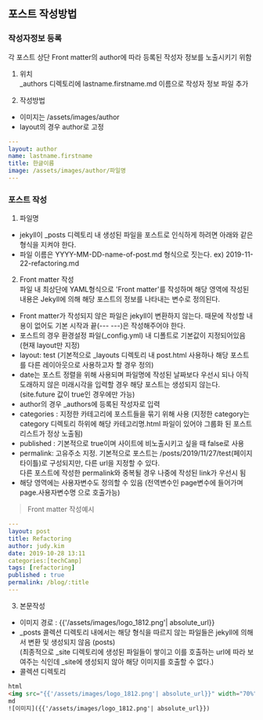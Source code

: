 
## 포스트 작성방법
### 작성자정보 등록 
각 포스트 상단 Front matter의 author에 따라 등록된 작성자 정보를 노출시키기 위함

1. 위치  
_authors 디렉토리에 lastname.firstname.md 이름으로 작성자 정보 파일 추가

2. 작성방법
- 이미지는 /assets/images/author
- layout의 경우 author로 고정

```YAML
---
layout: author
name: lastname.firstname
title: 한글이름
image: /assets/images/author/파일명
---
```

### 포스트 작성

1. 파일명 
- jekyll이 _posts 디렉토리 내 생성된 파일을 포스트로 인식하게 하려면 아래와 같은 형식을 지켜야 한다.
- 파일 이름은 YYYY-MM-DD-name-of-post.md 형식으로 짓는다. ex) 2019-11-22-refactoring.md

2. Front matter 작성   
파일 내 최상단에 YAML형식으로 'Front matter'를 작성하며 해당 영역에 작성된 내용은 Jekyll에 의해 해당 포스트의 정보를 나타내는 변수로 정의된다.
- Front matter가 작성되지 않은 파일은 jekyll이 변환하지 않는다. 때문에 작성할 내용이 없어도 기본 시작과 끝(--- ---)은 작성해주어야 한다. 
- 포스트의 경우 환경설정 파일(_config.yml) 내 디폴트로 기본값이 지정되어있음 (현재 layout만 지정)
- layout: test (기본적으로 _layouts 디렉토리 내 post.html 사용하나 해당 포스트를 다른 레이아웃으로 사용하고자 할 경우 정의)
- date는 포스트 정렬을 위해 사용되며 파일명에 작성된 날짜보다 우선시 되나 아직 도래하지 않은 미래시각을 입력할 경우 해당 포스트는 생성되지 않는다. (site.future 값이 true인 경우에만 가능)
- author의 경우 _authors에 등록된 작성자로 입력
- categories : 지정한 카테고리에 포스트들을 묶기 위해 사용
  (지정한 category는 category 디렉토리 하위에 해당 카테고리명.html 파일이 있어야 그룹화 된 포스트 리스트가 정상 노출됨)
- published : 기본적으로 true이며 사이트에 비노출시키고 싶을 때 false로 사용
- permalink: 고유주소 지정. 기본적으로 포스트는 /posts/2019/11/27/test(페이지 타이틀)로 구성되지만, 다른 url을 지정할 수 있다.   
다른 포스트에 작성한 permalink와 중복될 경우 나중에 작성된 link가 우선시 됨
- 해당 영역에는 사용자변수도 정의할 수 있음 (전역변수인 page변수에 들어가며 page.사용자변수명 으로 호출가능)

> Front matter 작성예시
```YAML
---
layout: post
title: Refactoring
author: judy.kim
date: 2019-10-28 13:11
categories:[techCamp]
tags: [refactoring]
published : true
permalink: /blog/:title
---
```

3. 본문작성
- 이미지 경로 : {{'/assets/images/logo_1812.png'| absolute_url}}
- _posts 콜렉션 디렉토리 내에서는 해당 형식을 따르지 않는 파일들은 jekyll에 의해서 변환 및 생성되지 않음 (posts)  
   (최종적으로 _site 디렉토리에 생성된 파일들이 쌓이고 이를 호출하는 url에 따라 보여주는 식인데 _site에 생성되지 않아 해당 이미지를 호출할 수 없다.)
- 콜렉션 디렉토리
```HTML
html
<img src="{{'/assets/images/logo_1812.png'| absolute_url}}" width="70%" height="70%" title="" alt=""/>
md
![이미지]({{'/assets/images/logo_1812.png'| absolute_url}})
```
